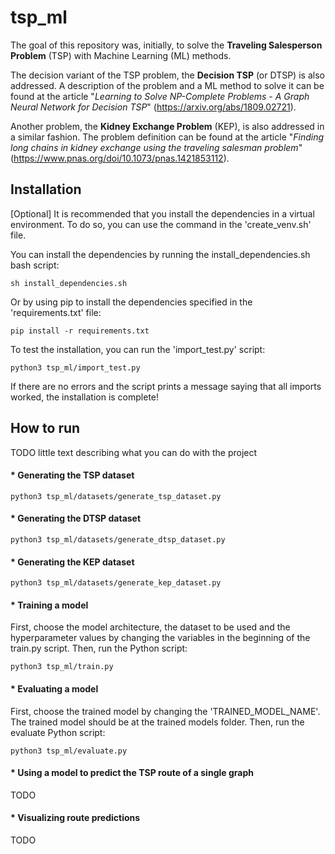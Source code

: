 # tsp_ml
The goal of this repository was, initially, to solve the __Traveling Salesperson Problem__ (TSP) with Machine Learning (ML) methods.

The decision variant of the TSP problem, the __Decision TSP__ (or DTSP) is also addressed. A description of the problem and a ML method to solve it can be found at the article "_Learning to Solve NP-Complete Problems - A Graph Neural Network for Decision TSP_" (https://arxiv.org/abs/1809.02721).

Another problem, the __Kidney Exchange Problem__ (KEP), is also addressed in a similar fashion. The problem definition can be found at the article "_Finding long chains in kidney exchange using the traveling salesman problem_" (https://www.pnas.org/doi/10.1073/pnas.1421853112).

## Installation

[Optional] It is recommended that you install the dependencies in a virtual environment. To do so, you can use the command in the 'create_venv.sh' file.

You can install the dependencies by running the install_dependencies.sh bash script:
```bashrc
sh install_dependencies.sh
```

Or by using pip to install the dependencies specified in the 'requirements.txt' file:
```bashrc
pip install -r requirements.txt
```

To test the installation, you can run the 'import_test.py' script:
```bashrc
python3 tsp_ml/import_test.py
```
If there are no errors and the script prints a message saying that all imports worked, the installation is complete!

## How to run
TODO little text describing what you can do with the project

#### * Generating the TSP dataset
```bashrc
python3 tsp_ml/datasets/generate_tsp_dataset.py
```

#### * Generating the DTSP dataset
```bashrc
python3 tsp_ml/datasets/generate_dtsp_dataset.py
```

#### * Generating the KEP dataset
```bashrc
python3 tsp_ml/datasets/generate_kep_dataset.py
```

#### * Training a model
First, choose the model architecture, the dataset to be used and the hyperparameter values by changing the variables in the beginning of the train.py script. Then, run the Python script:
```bashrc
python3 tsp_ml/train.py
```

#### * Evaluating a model
First, choose the trained model by changing the 'TRAINED_MODEL_NAME'. The trained model should be at the trained models folder. Then, run the evaluate Python script:
```bashrc
python3 tsp_ml/evaluate.py
```

#### * Using a model to predict the TSP route of a single graph
TODO

#### * Visualizing route predictions
TODO
